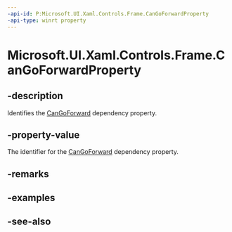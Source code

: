 ```yaml
---
-api-id: P:Microsoft.UI.Xaml.Controls.Frame.CanGoForwardProperty
-api-type: winrt property
---
```


<!-- Property syntax
public Windows.UI.Xaml.DependencyProperty CanGoForwardProperty { get; }
-->

# Microsoft.UI.Xaml.Controls.Frame.CanGoForwardProperty

## -description
Identifies the [CanGoForward](frame_cangoforward.md) dependency property.

## -property-value
The identifier for the [CanGoForward](frame_cangoforward.md) dependency property.

## -remarks

## -examples

## -see-also
